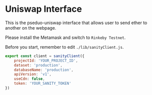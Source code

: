 # Uniswap Interface

This is the pseduo-uniswap interface that allows user to send ether to another on the webpage.

Please install the Metamask and switch to `Rinkeby Testnet`.

Before you start, remember to edit `./lib/sanityClient.js`.

```javascript
export const client = sanityClient({
    projectId: 'YOUR_PROJECT_ID',
    dataset: 'production',
    databaseName: 'production',
    apiVersion: 'v1',
    useCdn: false,
    token: 'YOUR_SANITY_TOKEN'
})
```